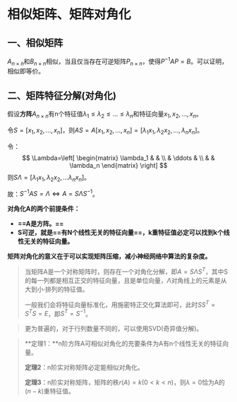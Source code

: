 # 相似矩阵、矩阵对角化

## 一、相似矩阵

$A_{n\times n}$和$B_{n \times n}$相似，当且仅当存在可逆矩阵$P_{n \times n}$，使得$P^{-1}AP=B$。可以证明，相似即等价。



## 二、矩阵特征分解(对角化)

假设**方阵**$A_{n\times n}$有n个特征值$\lambda_1\le\lambda_2\le...\le\lambda_n$和特征向量$x_1,x_2,...,x_n$。

令$S=[x_1,x_2,...,x_n]$，则$AS=A[x_1,x_2,...,x_n]=[\lambda_1x_1,\lambda_2x_2,...,\lambda_nx_n]$。

令：
$$
\Lambda=\left[
\begin{matrix}
\lambda_1 & & \\
& \ddots & \\
& & \lambda_n
\end{matrix}
\right]
$$
则$S\Lambda=[\lambda_1x_1,\lambda_2x_2,...\lambda_nx_n]$。

故：$S^{-1}AS=\Lambda \Leftrightarrow A=S\Lambda S^{-1}$。

**对角化A的两个前提条件：**

+ **==A是方阵。==**
+ **S可逆，就是==有N个线性无关的特征向量==，k重特征值必定可以找到k个线性无关的特征向量。**

**矩阵对角化的意义在于可以实现矩阵压缩，减小神经网络中算法的复杂度。**

> 当矩阵A是一个对称矩阵时，则存在一个对角化分解，即$A=S\Lambda S^T$，其中S的每一列都是相互正交的特征向量，且是单位向量，$\Lambda$对角线上的元素是从大到小·排列的特征值。
>
> 一般我们会将特征向量标准化，用施密特正交化算法即可，此时$SS^T=S^TS=E$，即$S^T=S^{-1}$。

> 更为普遍的，对于行列数量不同的，可以使用SVD(奇异值分解)。

>**定理1：**n阶方阵A可相似对角化的充要条件为A有n个线性无关的特征向量。
>
>**定理2**：n阶实对称矩阵必定能相似对角化。
>
>**定理3**：n阶实对称矩阵，矩阵的秩$r(A)=k(0< k <n)$，则$\lambda=0$恰为A的$(n-k)$重特征值。

